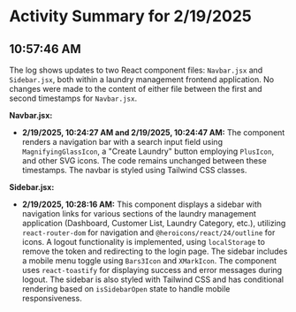 # Activity Summary for 2/19/2025

## 10:57:46 AM
The log shows updates to two React component files: `Navbar.jsx` and `Sidebar.jsx`, both within a laundry management frontend application.  No changes were made to the content of either file between the first and second timestamps for `Navbar.jsx`.

**Navbar.jsx:**

* **2/19/2025, 10:24:27 AM and 2/19/2025, 10:24:47 AM:** The component renders a navigation bar with a search input field using `MagnifyingGlassIcon`, a "Create Laundry" button employing `PlusIcon`, and other SVG icons.  The code remains unchanged between these timestamps.  The navbar is styled using Tailwind CSS classes.

**Sidebar.jsx:**

* **2/19/2025, 10:28:16 AM:** This component displays a sidebar with navigation links for various sections of the laundry management application (Dashboard, Customer List, Laundry Category, etc.), utilizing `react-router-dom` for navigation and `@heroicons/react/24/outline` for icons.  A logout functionality is implemented, using `localStorage` to remove the token and redirecting to the login page.  The sidebar includes a mobile menu toggle using `Bars3Icon` and `XMarkIcon`.  The component uses `react-toastify` for displaying success and error messages during logout.  The sidebar is also styled with Tailwind CSS and has conditional rendering based on `isSidebarOpen` state to handle mobile responsiveness.

